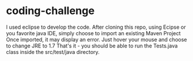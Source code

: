 # coding-challenge
I used eclipse to develop the code. After cloning this repo, using Ecipse or you favorite java IDE, simply choose to import an existing Maven Project
Once imported, it may display an error. Just hover your mouse and choose to change JRE to 1.7
That's it - you should be able to run the Tests.java class inside the src/test/java directory.
